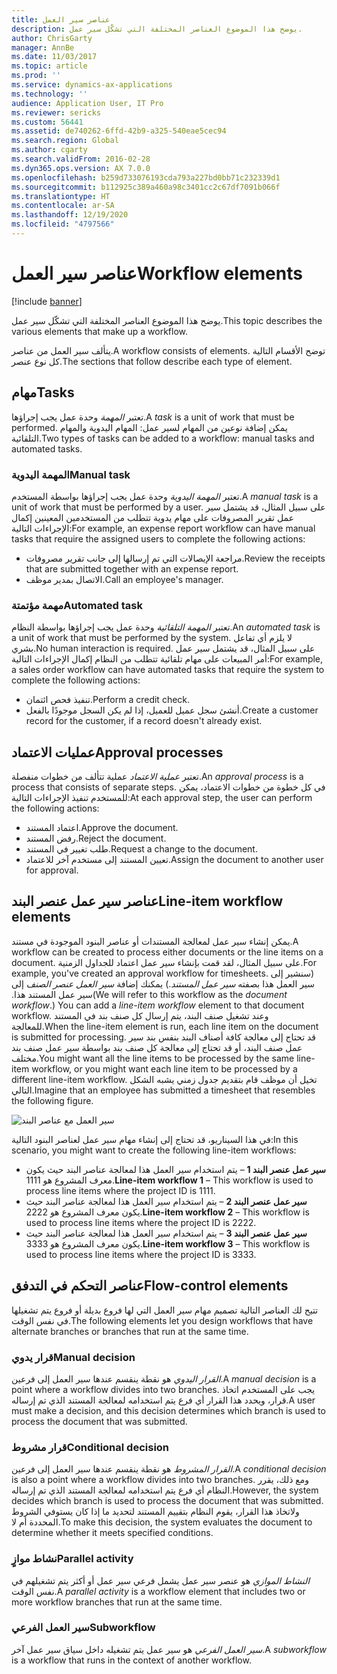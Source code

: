 ```yaml
---
title: عناصر سير العمل
description: يوضح هذا الموضوع العناصر المختلفة التي تشكّل سير عمل.
author: ChrisGarty
manager: AnnBe
ms.date: 11/03/2017
ms.topic: article
ms.prod: ''
ms.service: dynamics-ax-applications
ms.technology: ''
audience: Application User, IT Pro
ms.reviewer: sericks
ms.custom: 56441
ms.assetid: de740262-6ffd-42b9-a325-540eae5cec94
ms.search.region: Global
ms.author: cgarty
ms.search.validFrom: 2016-02-28
ms.dyn365.ops.version: AX 7.0.0
ms.openlocfilehash: b259d733076193cda793a227bd0bb71c232339d1
ms.sourcegitcommit: b112925c389a460a98c3401cc2c67df7091b066f
ms.translationtype: HT
ms.contentlocale: ar-SA
ms.lasthandoff: 12/19/2020
ms.locfileid: "4797566"
---
```

# <a name="workflow-elements"></a><span data-ttu-id="64498-103">عناصر سير العمل</span><span class="sxs-lookup"><span data-stu-id="64498-103">Workflow elements</span></span>

[!include [banner](../includes/banner.md)]

<span data-ttu-id="64498-104">يوضح هذا الموضوع العناصر المختلفة التي تشكّل سير عمل.</span><span class="sxs-lookup"><span data-stu-id="64498-104">This topic describes the various elements that make up a workflow.</span></span>

<span data-ttu-id="64498-105">يتألف سير العمل من عناصر.</span><span class="sxs-lookup"><span data-stu-id="64498-105">A workflow consists of elements.</span></span> <span data-ttu-id="64498-106">توضح الأقسام التالية كل نوع عنصر.</span><span class="sxs-lookup"><span data-stu-id="64498-106">The sections that follow describe each type of element.</span></span>

## <a name="tasks"></a><span data-ttu-id="64498-107">مهام</span><span class="sxs-lookup"><span data-stu-id="64498-107">Tasks</span></span>

<span data-ttu-id="64498-108">تعتبر *المهمة* وحدة عمل يجب إجراؤها.</span><span class="sxs-lookup"><span data-stu-id="64498-108">A *task* is a unit of work that must be performed.</span></span> <span data-ttu-id="64498-109">يمكن إضافة نوعين من المهام لسير عمل: المهام اليدوية والمهام التلقائية.</span><span class="sxs-lookup"><span data-stu-id="64498-109">Two types of tasks can be added to a workflow: manual tasks and automated tasks.</span></span>

### <a name="manual-task"></a><span data-ttu-id="64498-110">المهمة اليدوية</span><span class="sxs-lookup"><span data-stu-id="64498-110">Manual task</span></span>

<span data-ttu-id="64498-111">تعتبر *المهمة اليدوية* وحدة عمل يجب إجراؤها بواسطة المستخدم.</span><span class="sxs-lookup"><span data-stu-id="64498-111">A *manual task* is a unit of work that must be performed by a user.</span></span> <span data-ttu-id="64498-112">على سبيل المثال، قد يشتمل سير عمل تقرير المصروفات على مهام يدوية تتطلب من المستخدمين المعينين إكمال الإجراءات التالية:</span><span class="sxs-lookup"><span data-stu-id="64498-112">For example, an expense report workflow can have manual tasks that require the assigned users to complete the following actions:</span></span>

- <span data-ttu-id="64498-113">مراجعة الإيصالات التي تم إرسالها إلى جانب تقرير مصروفات.</span><span class="sxs-lookup"><span data-stu-id="64498-113">Review the receipts that are submitted together with an expense report.</span></span>
- <span data-ttu-id="64498-114">الاتصال بمدير موظف.</span><span class="sxs-lookup"><span data-stu-id="64498-114">Call an employee's manager.</span></span>

### <a name="automated-task"></a><span data-ttu-id="64498-115">مهمة مؤتمتة</span><span class="sxs-lookup"><span data-stu-id="64498-115">Automated task</span></span>

<span data-ttu-id="64498-116">تعتبر *المهمة التلقائية* وحدة عمل يجب إجراؤها بواسطة النظام.</span><span class="sxs-lookup"><span data-stu-id="64498-116">An *automated task* is a unit of work that must be performed by the system.</span></span> <span data-ttu-id="64498-117">لا يلزم أي تفاعل بشري.</span><span class="sxs-lookup"><span data-stu-id="64498-117">No human interaction is required.</span></span> <span data-ttu-id="64498-118">على سبيل المثال، قد يشتمل سير عمل أمر المبيعات على مهام تلقائية تتطلب من النظام إكمال الإجراءات التالية:</span><span class="sxs-lookup"><span data-stu-id="64498-118">For example, a sales order workflow can have automated tasks that require the system to complete the following actions:</span></span>

- <span data-ttu-id="64498-119">تنفيذ فحص ائتمان.</span><span class="sxs-lookup"><span data-stu-id="64498-119">Perform a credit check.</span></span>
- <span data-ttu-id="64498-120">أنشئ سجل عميل للعميل، إذا لم يكن السجل موجودًا بالفعل.</span><span class="sxs-lookup"><span data-stu-id="64498-120">Create a customer record for the customer, if a record doesn't already exist.</span></span>

## <a name="approval-processes"></a><span data-ttu-id="64498-121">عمليات الاعتماد</span><span class="sxs-lookup"><span data-stu-id="64498-121">Approval processes</span></span>

<span data-ttu-id="64498-122">تعتبر *عملية الاعتماد* عملية تتألف من خطوات منفصلة.</span><span class="sxs-lookup"><span data-stu-id="64498-122">An *approval process* is a process that consists of separate steps.</span></span> <span data-ttu-id="64498-123">في كل خطوة من خطوات الاعتماد، يمكن للمستخدم تنفيذ الإجراءات التالية:</span><span class="sxs-lookup"><span data-stu-id="64498-123">At each approval step, the user can perform the following actions:</span></span>

- <span data-ttu-id="64498-124">اعتماد المستند.</span><span class="sxs-lookup"><span data-stu-id="64498-124">Approve the document.</span></span>
- <span data-ttu-id="64498-125">رفض المستند.</span><span class="sxs-lookup"><span data-stu-id="64498-125">Reject the document.</span></span>
- <span data-ttu-id="64498-126">طلب تغيير في المستند.</span><span class="sxs-lookup"><span data-stu-id="64498-126">Request a change to the document.</span></span>
- <span data-ttu-id="64498-127">تعيين المستند إلى مستخدم آخر للاعتماد.</span><span class="sxs-lookup"><span data-stu-id="64498-127">Assign the document to another user for approval.</span></span>

## <a name="line-item-workflow-elements"></a><span data-ttu-id="64498-128">عناصر سير عمل عنصر البند</span><span class="sxs-lookup"><span data-stu-id="64498-128">Line-item workflow elements</span></span>

<span data-ttu-id="64498-129">يمكن إنشاء سير عمل لمعالجة المستندات أو عناصر البنود الموجودة في مستند.</span><span class="sxs-lookup"><span data-stu-id="64498-129">A workflow can be created to process either documents or the line items on a document.</span></span> <span data-ttu-id="64498-130">على سبيل المثال، لقد قمت بإنشاء سير عمل اعتماد للجداول الزمنية.</span><span class="sxs-lookup"><span data-stu-id="64498-130">For example, you've created an approval workflow for timesheets.</span></span> <span data-ttu-id="64498-131">‏‫(سنشير إلى سير العمل هذا بصفته *سير عمل المستند*.) يمكنك إضافة *‬‏‫سير العمل عنصر الصنف* إلى سير عمل المستند هذا.‬</span><span class="sxs-lookup"><span data-stu-id="64498-131">(We will refer to this workflow as the *document workflow*.) You can add a *line-item workflow* element to that document workflow.</span></span> <span data-ttu-id="64498-132">وعند تشغيل صنف البند، يتم إرسال كل صنف بند في المستند للمعالجة.</span><span class="sxs-lookup"><span data-stu-id="64498-132">When the line-item element is run, each line item on the document is submitted for processing.</span></span> <span data-ttu-id="64498-133">قد تحتاج إلى معالجة كافة أصناف البند بنفس بند سير عمل صنف البند، أو قد تحتاج إلى معالجة كل صنف بند بواسطة سير عمل صنف بند مختلف.</span><span class="sxs-lookup"><span data-stu-id="64498-133">You might want all the line items to be processed by the same line-item workflow, or you might want each line item to be processed by a different line-item workflow.</span></span> <span data-ttu-id="64498-134">تخيل أن موظف قام بتقديم جدول زمني يشبه الشكل التالي.</span><span class="sxs-lookup"><span data-stu-id="64498-134">Imagine that an employee has submitted a timesheet that resembles the following figure.</span></span>

![سير العمل مع عناصر البند](./media/workflow_lineitemworkflow.gif)

<span data-ttu-id="64498-136">في هذا السيناريو، قد تحتاج إلى إنشاء مهام سير عمل لعناصر البنود التالية:</span><span class="sxs-lookup"><span data-stu-id="64498-136">In this scenario, you might want to create the following line-item workflows:</span></span>

- <span data-ttu-id="64498-137">**سير عمل عنصر البند 1** – يتم استخدام سير العمل هذا لمعالجة عناصر البند حيث يكون معرف المشروع هو 1111.</span><span class="sxs-lookup"><span data-stu-id="64498-137">**Line-item workflow 1** – This workflow is used to process line items where the project ID is 1111.</span></span>
- <span data-ttu-id="64498-138">**سير عمل عنصر البند 2** – يتم استخدام سير العمل هذا لمعالجة عناصر البند حيث يكون معرف المشروع هو 2222.</span><span class="sxs-lookup"><span data-stu-id="64498-138">**Line-item workflow 2** – This workflow is used to process line items where the project ID is 2222.</span></span>
- <span data-ttu-id="64498-139">**سير عمل عنصر البند 3** – يتم استخدام سير العمل هذا لمعالجة عناصر البند حيث يكون معرف المشروع هو 3333.</span><span class="sxs-lookup"><span data-stu-id="64498-139">**Line-item workflow 3** – This workflow is used to process line items where the project ID is 3333.</span></span>

## <a name="flow-control-elements"></a><span data-ttu-id="64498-140">عناصر التحكم في التدفق</span><span class="sxs-lookup"><span data-stu-id="64498-140">Flow-control elements</span></span>

<span data-ttu-id="64498-141">تتيح لك العناصر التالية تصميم مهام سير العمل التي لها فروع بديلة أو فروع يتم تشغيلها في نفس الوقت.</span><span class="sxs-lookup"><span data-stu-id="64498-141">The following elements let you design workflows that have alternate branches or branches that run at the same time.</span></span>

### <a name="manual-decision"></a><span data-ttu-id="64498-142">قرار يدوي</span><span class="sxs-lookup"><span data-stu-id="64498-142">Manual decision</span></span>

<span data-ttu-id="64498-143">*القرار اليدوي* هو نقطة ينقسم عندها سير العمل إلى فرعين.</span><span class="sxs-lookup"><span data-stu-id="64498-143">A *manual decision* is a point where a workflow divides into two branches.</span></span> <span data-ttu-id="64498-144">يجب على المستخدم اتخاذ قرار، ويحدد هذا القرار أي فرع يتم استخدامه لمعالجة المستند الذي تم إرساله.</span><span class="sxs-lookup"><span data-stu-id="64498-144">A user must make a decision, and this decision determines which branch is used to process the document that was submitted.</span></span>

### <a name="conditional-decision"></a><span data-ttu-id="64498-145">قرار مشروط</span><span class="sxs-lookup"><span data-stu-id="64498-145">Conditional decision</span></span>

<span data-ttu-id="64498-146">*القرار المشروط* هو نقطة ينقسم عندها سير العمل إلى فرعين.</span><span class="sxs-lookup"><span data-stu-id="64498-146">A *conditional decision* is also a point where a workflow divides into two branches.</span></span> <span data-ttu-id="64498-147">ومع ذلك، يقرر النظام أي فرع يتم استخدامه لمعالجة المستند الذي تم إرساله.</span><span class="sxs-lookup"><span data-stu-id="64498-147">However, the system decides which branch is used to process the document that was submitted.</span></span> <span data-ttu-id="64498-148">ولاتخاذ هذا القرار، يقوم النظام بتقييم المستند لتحديد ما إذا كان يستوفي الشروط المحددة أم لا.</span><span class="sxs-lookup"><span data-stu-id="64498-148">To make this decision, the system evaluates the document to determine whether it meets specified conditions.</span></span>

### <a name="parallel-activity"></a><span data-ttu-id="64498-149">نشاط موازٍ</span><span class="sxs-lookup"><span data-stu-id="64498-149">Parallel activity</span></span>

<span data-ttu-id="64498-150">*النشاط الموازي* هو عنصر سير عمل يشمل فرعي سير عمل أو أكثر يتم تشغيلهم في نفس الوقت.</span><span class="sxs-lookup"><span data-stu-id="64498-150">A *parallel activity* is a workflow element that includes two or more workflow branches that run at the same time.</span></span>

### <a name="subworkflow"></a><span data-ttu-id="64498-151">سير العمل الفرعي</span><span class="sxs-lookup"><span data-stu-id="64498-151">Subworkflow</span></span>

<span data-ttu-id="64498-152">*سير العمل الفرعي* هو سير عمل يتم تشغيله داخل سياق سير عمل آخر.</span><span class="sxs-lookup"><span data-stu-id="64498-152">A *subworkflow* is a workflow that runs in the context of another workflow.</span></span>
